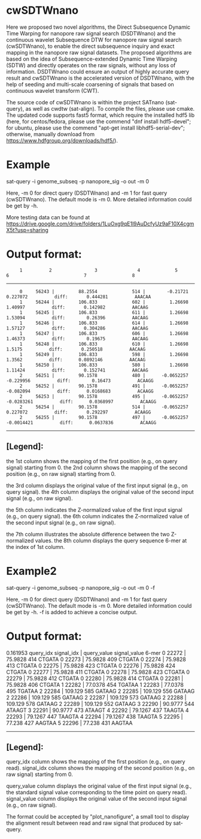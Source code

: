 # cwSDTWnano
Here we proposed two novel algorithms, the Direct Subsequence Dynamic Time Warping for nanopore raw signal search (DSDTWnano) and the continuous wavelet Subsequence DTW for nanopore raw signal search (cwSDTWnano), to enable the direct subsequence inquiry and exact mapping in the nanopore raw signal datasets. The proposed algorithms are based on the idea of Subsequence-extended Dynamic Time Warping (SDTW) and directly operates on the raw signals, without any loss of information. DSDTWnano could ensure an output of highly accurate query result and cwSDTWnano is the accelerated version of DSDTWnano, with the help of seeding and multi-scale coarsening of signals that based on continuous wavelet transform (CWT).

The source code of cwSDTWnano is within the project SATnano (sat-query), as well as cwdtw (sat-align). To compile the files, please use cmake. The updated code supports fast5 format, which require the installed hdf5 lib (here, for centos/fedora, please use the commend "dnf install hdf5-devel"; for ubuntu, please use the commend "apt-get install libhdf5-serial-dev"; otherwise, manually download from https://www.hdfgroup.org/downloads/hdf5/). 

# Example

sat-query -i genome_subseq -p nanopore_sig -o out -m 0

Here, -m 0 for direct query (DSDTWnano) and -m 1 for fast query (cwSDTWnano). The default mode is -m 0. More detailed information could be get by -h.

More testing data can be found at 
https://drive.google.com/drive/folders/1LuOxg9qE1l9AuDcfyUz9aF10X4cgmX5t?usp=sharing


# Output format:

         1          2                3               4             5               6                            7                 8
--------------------------------------------------------------------------------------------------------------------------------------
         0     56243 |         88.2554             514 |        -0.21721        0.227072          diff:       0.444281          AAACAA
         1     56244 |         106.833             602 |         1.26698         1.40997          diff:       0.142982          AACAAG
         1     56245 |         106.833             611 |         1.26698         1.53094          diff:        0.26396          AACAAG
         1     56246 |         106.833             614 |         1.26698         1.57127          diff:       0.304286          AACAAG
         1     56247 |         106.833             606 |         1.26698         1.46373          diff:        0.19675          AACAAG
         1     56248 |         106.833             610 |         1.26698          1.5175          diff:       0.250518          AACAAG
         1     56249 |         106.833             598 |         1.26698          1.3562          diff:      0.0892146          AACAAG
         1     56250 |         106.833             580 |         1.26698         1.11424          diff:       0.152741          AACAAG
         2     56251 |         90.1578             480 |      -0.0652257       -0.229956          diff:        0.16473          ACAAGG
         2     56252 |         90.1578             491 |      -0.0652257       -0.082094          diff:      0.0168683          ACAAGG
         2     56253 |         90.1578             495 |      -0.0652257      -0.0283261          diff:      0.0368997          ACAAGG
         2     56254 |         90.1578             514 |      -0.0652257        0.227072          diff:       0.292297          ACAAGG
         2     56255 |         90.1578             497 |      -0.0652257      -0.0014421          diff:      0.0637836          ACAAGG
         
---------
[Legend]:
---------

the 1st column shows the mapping of the first position (e.g., on query signal) starting from 0.
the 2nd column shows the mapping of the second position (e.g., on raw signal) starting from 0.

the 3rd column displays the original value of the first input signal (e.g., on query signal).
the 4th column displays the original value of the second input signal (e.g., on raw signal).

the 5th column indicates the Z-normalized value of the first input signal (e.g., on query signal).
the 6th column indicates the Z-normalized value of the second input signal (e.g., on raw signal).

the 7th column illustrates the absolute difference between the two Z-normalized values.
the 8th column displays the query sequence 6-mer at the index of 1st column.

# Example2

sat-query -i genome_subseq -p nanopore_sig -o out -m 0 -f

Here, -m 0 for direct query (DSDTWnano) and -m 1 for fast query (cwSDTWnano). The default mode is -m 0. More detailed information could be get by -h. -f is added to achieve a concise output.

# Output format:


0.161953
query_idx     signal_idx |     query_value    signal_value          6-mer
         0          22272 |         75.9828             414         CTGATA
         0          22273 |         75.9828             409         CTGATA
         0          22274 |         75.9828             413         CTGATA
         0          22275 |         75.9828             423         CTGATA
         0          22276 |         75.9828             424         CTGATA
         0          22277 |         75.9828             411         CTGATA
         0          22278 |         75.9828             423         CTGATA
         0          22279 |         75.9828             412         CTGATA
         0          22280 |         75.9828             414         CTGATA
         0          22281 |         75.9828             406         CTGATA
         1          22282 |         77.0378             454         TGATAA
         1          22283 |         77.0378             495         TGATAA
         2          22284 |         109.129             585         GATAAG
         2          22285 |         109.129             556         GATAAG
         2          22286 |         109.129             585         GATAAG
         2          22287 |         109.129             573         GATAAG
         2          22288 |         109.129             578         GATAAG
         2          22289 |         109.129             552         GATAAG
         3          22290 |         90.9777             544         ATAAGT
         3          22291 |         90.9777             473         ATAAGT
         4          22292 |         79.1267             437         TAAGTA
         4          22293 |         79.1267             447         TAAGTA
         4          22294 |         79.1267             438         TAAGTA
         5          22295 |          77.238             427         AAGTAA
         5          22296 |          77.238             431         AAGTAA

         
---------
[Legend]:
---------

query_idx column shows the mapping of the first position (e.g., on query read).
signal_idx column shows the mapping of the second position (e.g., on raw signal) starting from 0.

query_value column displays the original value of the first input signal (e.g., the standard signal value corresponding to the time point on query read).
signal_value column displays the original value of the second input signal (e.g., on raw signal).

The format could be accepted by "plot_nanofigure", a small tool to display the alignment result between read and raw signal that produced by sat-query.
